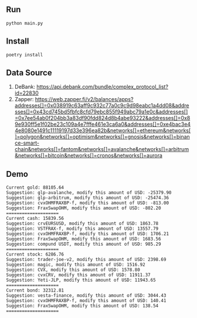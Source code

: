 
## Run

`python main.py`

## Install

`poetry install`

## Data Source

1. DeBank: https://api.debank.com/bundle/complex_protocol_list?id=22830
2. Zapper: https://web.zapper.fi/v2/balances/apps?addresses[]=0x038919c63aff9c932c77a0c9c9d98eabc1a4dd08&addresses[]=0x43cd745bd5fbfc8cfd79ebc855f949abc79a1e0c&addresses[]=0x7ee54ab0f204bb3a83df90fdd824d8b4abe93222&addresses[]=0x89e930ff5e1f02be23c109a4e7fffe461e3ca6a0&addresses[]=0xe4bac3e44e8080e1491c11119197d33e396ea82b&networks[]=ethereum&networks[]=polygon&networks[]=optimism&networks[]=gnosis&networks[]=binance-smart-chain&networks[]=fantom&networks[]=avalanche&networks[]=arbitrum&networks[]=bitcoin&networks[]=cronos&networks[]=aurora


## Demo

```
Current gold: 88105.64
Suggestion: glp-avalanche, modify this amount of USD: -25379.90
Suggestion: glp-arbitrum, modify this amount of USD: -25474.36
Suggestion: cvxOHMFRAXBP-f, modify this amount of USD: -813.00
Suggestion: FraxSwapOHM, modify this amount of USD: -802.20
====================
Current cash: 15839.56
Suggestion: crvEURSUSD, modify this amount of USD: 1863.78
Suggestion: VSTFRAX-f, modify this amount of USD: 13557.79
Suggestion: cvxOHMFRAXBP-f, modify this amount of USD: 1706.21
Suggestion: FraxSwapOHM, modify this amount of USD: 1683.56
Suggestion: compund USDT, modify this amount of USD: 985.29
====================
Current stock: 6286.76
Suggestion: trader-joe-v2, modify this amount of USD: 2398.69
Suggestion: magic, modify this amount of USD: 1516.92
Suggestion: CVX, modify this amount of USD: 1578.80
Suggestion: cvxCRV, modify this amount of USD: 11911.37
Suggestion: Yeti-JLP, modify this amount of USD: 11943.65
====================
Current bond: 32312.81
Suggestion: vesta-finance, modify this amount of USD: 3044.43
Suggestion: cvxOHMFRAXBP-f, modify this amount of USD: 140.41
Suggestion: FraxSwapOHM, modify this amount of USD: 138.54
====================
```